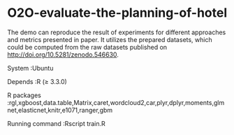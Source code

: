 # O2O-evaluate-the-planning-of-hotel
The demo can reproduce the result of experiments for different approaches and metrics presented in paper.
It utilizes the prepared datasets, which could be computed from the raw datasets published on http://doi.org/10.5281/zenodo.546630.

System          :Ubuntu

Depends         :R (≥ 3.3.0)

R packages      :rgl,xgboost,data.table,Matrix,caret,wordcloud2,car,plyr,dplyr,moments,glmnet,elasticnet,knitr,e1071,ranger,gbm

Running command :Rscript train.R
